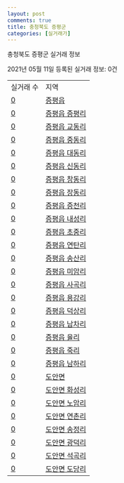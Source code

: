 ```yaml
---
layout: post
comments: true
title: 충청북도 증평군
categories: [실거래가]
---
```


충청북도 증평군 실거래 정보

2021년 05월 11일 등록된 실거래 정보: 0건


<table>
  <tr>
    <td>실거래 수</td>
    <td>지역</td>
  </tr>

  
  <tr>
    <td><a href="4374525000.html">0</a></td>
    <td><a href="4374525000.html">증평읍</a></td>
  </tr>
    

  <tr>
    <td><a href="4374525021.html">0</a></td>
    <td><a href="4374525021.html">증평읍 증평리</a></td>
  </tr>
    

  <tr>
    <td><a href="4374525022.html">0</a></td>
    <td><a href="4374525022.html">증평읍 교동리</a></td>
  </tr>
    

  <tr>
    <td><a href="4374525023.html">0</a></td>
    <td><a href="4374525023.html">증평읍 중동리</a></td>
  </tr>
    

  <tr>
    <td><a href="4374525024.html">0</a></td>
    <td><a href="4374525024.html">증평읍 대동리</a></td>
  </tr>
    

  <tr>
    <td><a href="4374525025.html">0</a></td>
    <td><a href="4374525025.html">증평읍 신동리</a></td>
  </tr>
    

  <tr>
    <td><a href="4374525026.html">0</a></td>
    <td><a href="4374525026.html">증평읍 창동리</a></td>
  </tr>
    

  <tr>
    <td><a href="4374525027.html">0</a></td>
    <td><a href="4374525027.html">증평읍 장동리</a></td>
  </tr>
    

  <tr>
    <td><a href="4374525028.html">0</a></td>
    <td><a href="4374525028.html">증평읍 증천리</a></td>
  </tr>
    

  <tr>
    <td><a href="4374525029.html">0</a></td>
    <td><a href="4374525029.html">증평읍 내성리</a></td>
  </tr>
    

  <tr>
    <td><a href="4374525030.html">0</a></td>
    <td><a href="4374525030.html">증평읍 초중리</a></td>
  </tr>
    

  <tr>
    <td><a href="4374525031.html">0</a></td>
    <td><a href="4374525031.html">증평읍 연탄리</a></td>
  </tr>
    

  <tr>
    <td><a href="4374525032.html">0</a></td>
    <td><a href="4374525032.html">증평읍 송산리</a></td>
  </tr>
    

  <tr>
    <td><a href="4374525033.html">0</a></td>
    <td><a href="4374525033.html">증평읍 미암리</a></td>
  </tr>
    

  <tr>
    <td><a href="4374525034.html">0</a></td>
    <td><a href="4374525034.html">증평읍 사곡리</a></td>
  </tr>
    

  <tr>
    <td><a href="4374525035.html">0</a></td>
    <td><a href="4374525035.html">증평읍 용강리</a></td>
  </tr>
    

  <tr>
    <td><a href="4374525036.html">0</a></td>
    <td><a href="4374525036.html">증평읍 덕상리</a></td>
  </tr>
    

  <tr>
    <td><a href="4374525037.html">0</a></td>
    <td><a href="4374525037.html">증평읍 남차리</a></td>
  </tr>
    

  <tr>
    <td><a href="4374525038.html">0</a></td>
    <td><a href="4374525038.html">증평읍 율리</a></td>
  </tr>
    

  <tr>
    <td><a href="4374525039.html">0</a></td>
    <td><a href="4374525039.html">증평읍 죽리</a></td>
  </tr>
    

  <tr>
    <td><a href="4374525040.html">0</a></td>
    <td><a href="4374525040.html">증평읍 남하리</a></td>
  </tr>
    

  <tr>
    <td><a href="4374531000.html">0</a></td>
    <td><a href="4374531000.html">도안면</a></td>
  </tr>
    

  <tr>
    <td><a href="4374531021.html">0</a></td>
    <td><a href="4374531021.html">도안면 화성리</a></td>
  </tr>
    

  <tr>
    <td><a href="4374531022.html">0</a></td>
    <td><a href="4374531022.html">도안면 노암리</a></td>
  </tr>
    

  <tr>
    <td><a href="4374531023.html">0</a></td>
    <td><a href="4374531023.html">도안면 연촌리</a></td>
  </tr>
    

  <tr>
    <td><a href="4374531024.html">0</a></td>
    <td><a href="4374531024.html">도안면 송정리</a></td>
  </tr>
    

  <tr>
    <td><a href="4374531025.html">0</a></td>
    <td><a href="4374531025.html">도안면 광덕리</a></td>
  </tr>
    

  <tr>
    <td><a href="4374531026.html">0</a></td>
    <td><a href="4374531026.html">도안면 석곡리</a></td>
  </tr>
    

  <tr>
    <td><a href="4374531027.html">0</a></td>
    <td><a href="4374531027.html">도안면 도당리</a></td>
  </tr>
    


</table>
    